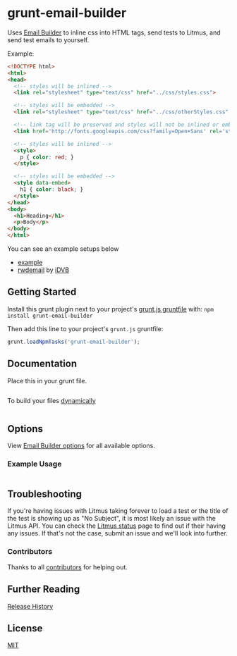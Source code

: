 # grunt-email-builder

Uses [Email Builder](https://github.com/Email-builder/email-builder-core) to inline css into HTML tags, send tests to Litmus, and send test emails to yourself.

Example:
```html
<!DOCTYPE html>
<html>
<head>
  <!-- styles will be inlined -->
  <link rel="stylesheet" type="text/css" href="../css/styles.css">

  <!-- styles will be embedded -->
  <link rel="stylesheet" type="text/css" href="../css/otherStyles.css" data-embed>

  <!-- link tag will be preserved and styles will not be inlined or embedded -->
  <link href='http://fonts.googleapis.com/css?family=Open+Sans' rel='stylesheet' type='text/css' data-embed-ignore>

  <!-- styles will be inlined -->
  <style>
    p { color: red; }
  </style>

  <!-- styles will be embedded -->
  <style data-embed>
    h1 { color: black; }
  </style>
</head>
<body>
  <h1>Heading</h1>
  <p>Body</p>
</body>
</html>
```

You can see an example setups below
- [example](https://github.com/Email-builder/email-builder-example)
- [rwdemail](https://github.com/iDVB/rwdemail) by [iDVB](https://github.com/iDVB)

## Getting Started

Install this grunt plugin next to your project's [grunt.js gruntfile][getting_started] with: `npm install grunt-email-builder`

Then add this line to your project's `grunt.js` gruntfile:

```javascript
grunt.loadNpmTasks('grunt-email-builder');
```

[grunt]: http://gruntjs.com/
[getting_started]: http://gruntjs.com/getting-started



## Documentation

Place this in your grunt file.
```javascript

```

To build your files [dynamically](http://gruntjs.com/configuring-tasks#building-the-files-object-dynamically)
```javascript

```

## Options

View [Email Builder options](https://github.com/Email-builder/email-builder-core#options) for all available options.

### Example Usage

```javascript


```


## Troubleshooting

If you're having issues with Litmus taking forever to load a test or the title of the test is showing up as "No Subject", it is most likely an issue with the Litmus API. You can check the [Litmus status](http://status.litmus.com) page to find out if their having any issues. If that's not the case, submit an issue and we'll look into further.


### Contributors
Thanks to all [contributors](https://github.com/Email-builder/grunt-email-builder/graphs/contributors)
 for helping out.

## Further Reading

[Release History](https://github.com/Email-builder/grunt-email-builder/wiki/Release-History)  



## License
[MIT](https://github.com/Email-builder/grunt-email-builder/blob/master/LICENSE-MIT)
